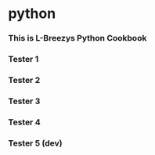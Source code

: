 # python

### This is L-Breezys Python Cookbook

### Tester 1

### Tester 2

### Tester 3

### Tester 4

### Tester 5 (dev)
